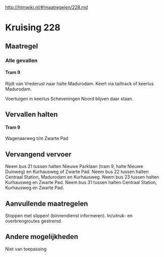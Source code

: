 http://htmwiki.nl/#!maatregelen/228.md
# Kruising 228 
## Maatregel
### Alle gevallen
#### Tram 9
Rijdt van Vrederust naar halte Madurodam.
Keert via tailtrack of keerlus Madurodam.

Voertuigen in keerlus Scheveningen Noord blijven daar staan.

## Vervallen halten
#### Tram 9
Wagenaarweg t/m Zwarte Pad

## Vervangend vervoer
Neem bus 21 tussen halten Nieuwe Parklaan (tram 9, halte Nieuwe Duinweg) en Kurhausweg of Zwarte Pad.
Neem bus 22 tussen halten Centraal Station, Madurodam en Kurhausweg.
Neem bus 23 tussen halten Kurhausweg en Zwarte Pad.
Neem bus 31 tussen halten Centraal Station, Kurhausweg en Zwarte Pad.

## Aanvullende maatregelen
Stoppen met  slippen! (binnendienst informeren).
In/uitruk- en overbrengroutes gestremd.

## Andere mogelijkheden
Niet van toepassing
